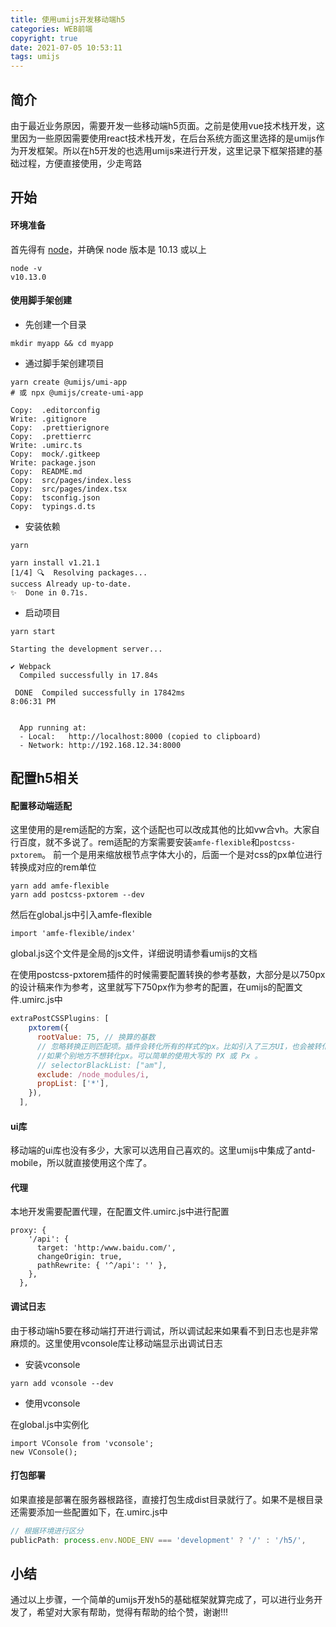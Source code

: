 ```yaml
---
title: 使用umijs开发移动端h5
categories: WEB前端
copyright: true
date: 2021-07-05 10:53:11
tags: umijs
---
```

## 简介

由于最近业务原因，需要开发一些移动端h5页面。之前是使用vue技术栈开发，这里因为一些原因需要使用react技术栈开发，在后台系统方面这里选择的是umijs作为开发框架。所以在h5开发的也选用umijs来进行开发，这里记录下框架搭建的基础过程，方便直接使用，少走弯路<!--more-->

## 开始

#### 环境准备

首先得有 [node](https://nodejs.org/en/)，并确保 node 版本是 10.13 或以上

```
node -v
v10.13.0
```

#### 使用脚手架创建

- 先创建一个目录

```
mkdir myapp && cd myapp
```

- 通过脚手架创建项目

```
yarn create @umijs/umi-app
# 或 npx @umijs/create-umi-app

Copy:  .editorconfig
Write: .gitignore
Copy:  .prettierignore
Copy:  .prettierrc
Write: .umirc.ts
Copy:  mock/.gitkeep
Write: package.json
Copy:  README.md
Copy:  src/pages/index.less
Copy:  src/pages/index.tsx
Copy:  tsconfig.json
Copy:  typings.d.ts
```

- 安装依赖

```
yarn

yarn install v1.21.1
[1/4] 🔍  Resolving packages...
success Already up-to-date.
✨  Done in 0.71s.
```

- 启动项目

```
yarn start

Starting the development server...

✔ Webpack
  Compiled successfully in 17.84s

 DONE  Compiled successfully in 17842ms                                       8:06:31 PM


  App running at:
  - Local:   http://localhost:8000 (copied to clipboard)
  - Network: http://192.168.12.34:8000
```

## 配置h5相关

#### 配置移动端适配

这里使用的是rem适配的方案，这个适配也可以改成其他的比如vw合vh。大家自行百度，就不多说了。rem适配的方案需要安装`amfe-flexible`和`postcss-pxtorem`。 前一个是用来缩放根节点字体大小的，后面一个是对css的px单位进行转换成对应的rem单位

```
yarn add amfe-flexible
yarn add postcss-pxtorem --dev
```

然后在global.js中引入amfe-flexible

```
import 'amfe-flexible/index'
```

global.js这个文件是全局的js文件，详细说明请参看umijs的文档

在使用postcss-pxtorem插件的时候需要配置转换的参考基数，大部分是以750px的设计稿来作为参考，这里就写下750px作为参考的配置，在umijs的配置文件.umirc.js中

```js
extraPostCSSPlugins: [
    pxtorem({
      rootValue: 75, // 换算的基数
      // 忽略转换正则匹配项。插件会转化所有的样式的px。比如引入了三方UI，也会被转化。目前我使用 selectorBlackList字段，来过滤
      //如果个别地方不想转化px。可以简单的使用大写的 PX 或 Px 。
      // selectorBlackList: ["am"],
      exclude: /node_modules/i,
      propList: ['*'],
    }),
  ],
```

#### ui库

移动端的ui库也没有多少，大家可以选用自己喜欢的。这里umijs中集成了antd-mobile，所以就直接使用这个库了。

#### 代理

本地开发需要配置代理，在配置文件.umirc.js中进行配置

```
proxy: {
    '/api': {
      target: 'http:/www.baidu.com/',
      changeOrigin: true,
      pathRewrite: { '^/api': '' },
    },
  },
```

#### 调试日志

由于移动端h5要在移动端打开进行调试，所以调试起来如果看不到日志也是非常麻烦的。这里使用vconsole库让移动端显示出调试日志

- 安装vconsole

```
yarn add vconsole --dev
```

- 使用vconsole

在global.js中实例化

```
import VConsole from 'vconsole';
new VConsole();
```

#### 打包部署

如果直接是部署在服务器根路径，直接打包生成dist目录就行了。如果不是根目录还需要添加一些配置如下，在.umirc.js中

```js
// 根据环境进行区分
publicPath: process.env.NODE_ENV === 'development' ? '/' : '/h5/',
```



## 小结

通过以上步骤，一个简单的umijs开发h5的基础框架就算完成了，可以进行业务开发了，希望对大家有帮助，觉得有帮助的给个赞，谢谢!!!
